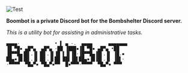 ![Test](https://github.com/aplomBomb/boombot/workflows/Test/badge.svg?event=push) 


**Boombot is a private Discord bot for the Bombshelter Discord server.**

*This is a utility bot for assisting in administrative tasks.*


    ▄▄▄▄·             • ▌ ▄ ·.  ▄▄▄▄      ▄▄▄▄▄▄▄
	▐█ ▀█▪ ▄█▀▄  ▄█▀▄ ·██ ▐███▪▐█ ▀█▪ ▄█▀▄ •██  
	▐█▀▀█▄▐█▌.▐▌▐█▌.▐▌▐█ ▌▐▌▐█·▐█▀▀█▄▐█▌.▐▌ ▐█.▪
	██▄▪▐█▐█▌.▐▌▐█▌.▐▌██ ██▌▐█▌██▄▪▐█▐█▌.▐▌ ▐█▌·
	·▀▀▀▀  ▀█▄▀▪ ▀█▄▀▪▀▀  █▪▀▀▀·▀▀▀▀  ▀█▄▀▪ ▀▀▀

